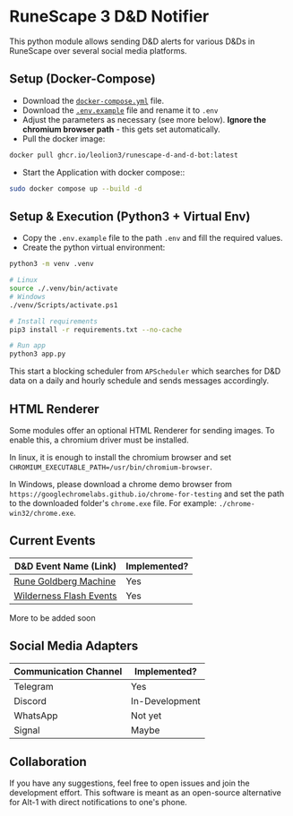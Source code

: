 
# RuneScape 3 D&D Notifier

This python module allows sending D&D alerts for various D&Ds in
RuneScape over several social media platforms.

## Setup (Docker-Compose)

- Download the [`docker-compose.yml`](https://raw.githubusercontent.com/leolion3/RuneScape-D-and-D-Bot/refs/heads/main/docker-compose.yml) file.
- Download the [`.env.example`](https://raw.githubusercontent.com/leolion3/RuneScape-D-and-D-Bot/refs/heads/main/.env.example) file and rename it to `.env`
- Adjust the parameters as necessary (see more below). **Ignore the chromium browser path** - this gets set automatically.
- Pull the docker image:

```bash
docker pull ghcr.io/leolion3/runescape-d-and-d-bot:latest
```

- Start the Application with docker compose::

```bash
sudo docker compose up --build -d
```

## Setup & Execution (Python3 + Virtual Env)

- Copy the `.env.example` file to the path `.env` and fill the required values.
- Create the python virtual environment:

```bash
python3 -m venv .venv

# Linux
source ./.venv/bin/activate
# Windows
./venv/Scripts/activate.ps1

# Install requirements
pip3 install -r requirements.txt --no-cache

# Run app
python3 app.py
```

This start a blocking scheduler from `APScheduler` which searches for D&D data
on a daily and hourly schedule and sends messages accordingly.

## HTML Renderer

Some modules offer an optional HTML Renderer for sending images.
To enable this, a chromium driver must be installed.

In linux, it is enough to install the chromium browser and set `CHROMIUM_EXECUTABLE_PATH=/usr/bin/chromium-browser`.

In Windows, please download a chrome demo browser from `https://googlechromelabs.github.io/chrome-for-testing` and set
the path to the downloaded folder's `chrome.exe` file. For example: `./chrome-win32/chrome.exe`.

## Current Events

| D&D Event Name (Link)   | Implemented? |
|-------------------------|--------------|
| [Rune Goldberg Machine](https://github.com/leolion3/RuneScape-D-and-D-Bot/tree/main/hourly_dnds/wilderness_flash_events)   | Yes          |
| [Wilderness Flash Events](https://github.com/leolion3/RuneScape-D-and-D-Bot/tree/main/daily_dnds/rune_goldberg) | Yes          |

More to be added soon

## Social Media Adapters

| Communication Channel | Implemented?   |
|-----------------------|----------------|
| Telegram              | Yes            |
| Discord               | In-Development |
| WhatsApp              | Not yet        |
| Signal                | Maybe          |

## Collaboration

If you have any suggestions, feel free to open issues and join the development effort.
This software is meant as an open-source alternative for Alt-1 with direct notifications to one's phone.
